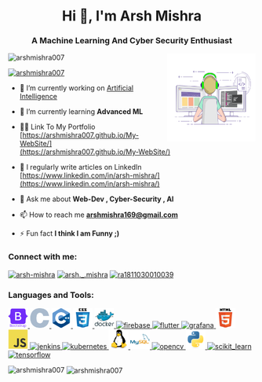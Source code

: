 <h1 align="center">Hi 👋, I'm Arsh Mishra</h1>
<h3 align="center">A Machine Learning And Cyber Security Enthusiast</h3>

<img  align ='right' src ="https://github.com/arshmishra007/arshmishra007/blob/main/coding-freak.gif" width="180" height = "180" padding-top = "60" >

<p align="left"> <img src="https://komarev.com/ghpvc/?username=arshmishra007&label=Profile%20views&color=0e75b6&style=flat" alt="arshmishra007" /> </p>

<p align="left"> <a href="https://github.com/ryo-ma/github-profile-trophy"><img src="https://github-profile-trophy.vercel.app/?username=arshmishra007" alt="arshmishra007" /></a> </p>

- 🔭 I’m currently working on [Artificial Intelligence](https://github.com/arshmishra007/Artificial-Intelligence-and-ML.git)

- 🌱 I’m currently learning **Advanced ML**

- 👨‍💻 Link To My Portfolio [https://arshmishra007.github.io/My-WebSite/](https://arshmishra007.github.io/My-WebSite/)

- 📝 I regularly write articles on LinkedIn [https://www.linkedin.com/in/arsh-mishra/](https://www.linkedin.com/in/arsh-mishra/)

- 💬 Ask me about **Web-Dev , Cyber-Security , AI**

- 📫 How to reach me **arshmishra169@gmail.com**

- ⚡ Fun fact **I think I am Funny ;)**

<h3 align="left">Connect with me:</h3>
<p align="left">
<a href="https://linkedin.com/in/arsh-mishra" target="blank"><img align="center" src="https://cdn.jsdelivr.net/npm/simple-icons@3.0.1/icons/linkedin.svg" alt="arsh-mishra" height="30" width="40" /></a>
<a href="https://instagram.com/arsh._.mishra" target="blank"><img align="center" src="https://cdn.jsdelivr.net/npm/simple-icons@3.0.1/icons/instagram.svg" alt="arsh._.mishra" height="30" width="40" /></a>
<a href="https://www.hackerrank.com/ra1811030010039" target="blank"><img align="center" src="https://cdn.jsdelivr.net/npm/simple-icons@3.0.1/icons/hackerrank.svg" alt="ra1811030010039" height="30" width="40" /></a>
</p>

<h3 align="left">Languages and Tools:</h3>
<p align="left"> <a href="https://getbootstrap.com" target="_blank"> <img src="https://raw.githubusercontent.com/devicons/devicon/master/icons/bootstrap/bootstrap-plain-wordmark.svg" alt="bootstrap" width="40" height="40"/> </a> <a href="https://www.cprogramming.com/" target="_blank"> <img src="https://raw.githubusercontent.com/devicons/devicon/master/icons/c/c-original.svg" alt="c" width="40" height="40"/> </a> <a href="https://www.w3schools.com/cpp/" target="_blank"> <img src="https://raw.githubusercontent.com/devicons/devicon/master/icons/cplusplus/cplusplus-original.svg" alt="cplusplus" width="40" height="40"/> </a> <a href="https://www.w3schools.com/css/" target="_blank"> <img src="https://raw.githubusercontent.com/devicons/devicon/master/icons/css3/css3-original-wordmark.svg" alt="css3" width="40" height="40"/> </a> <a href="https://www.docker.com/" target="_blank"> <img src="https://raw.githubusercontent.com/devicons/devicon/master/icons/docker/docker-original-wordmark.svg" alt="docker" width="40" height="40"/> </a> <a href="https://firebase.google.com/" target="_blank"> <img src="https://www.vectorlogo.zone/logos/firebase/firebase-icon.svg" alt="firebase" width="40" height="40"/> </a> <a href="https://flutter.dev" target="_blank"> <img src="https://www.vectorlogo.zone/logos/flutterio/flutterio-icon.svg" alt="flutter" width="40" height="40"/> </a> <a href="https://grafana.com" target="_blank"> <img src="https://www.vectorlogo.zone/logos/grafana/grafana-icon.svg" alt="grafana" width="40" height="40"/> </a> <a href="https://www.w3.org/html/" target="_blank"> <img src="https://raw.githubusercontent.com/devicons/devicon/master/icons/html5/html5-original-wordmark.svg" alt="html5" width="40" height="40"/> </a> <a href="https://developer.mozilla.org/en-US/docs/Web/JavaScript" target="_blank"> <img src="https://raw.githubusercontent.com/devicons/devicon/master/icons/javascript/javascript-original.svg" alt="javascript" width="40" height="40"/> </a> <a href="https://www.jenkins.io" target="_blank"> <img src="https://www.vectorlogo.zone/logos/jenkins/jenkins-icon.svg" alt="jenkins" width="40" height="40"/> </a> <a href="https://kubernetes.io" target="_blank"> <img src="https://www.vectorlogo.zone/logos/kubernetes/kubernetes-icon.svg" alt="kubernetes" width="40" height="40"/> </a> <a href="https://www.linux.org/" target="_blank"> <img src="https://raw.githubusercontent.com/devicons/devicon/master/icons/linux/linux-original.svg" alt="linux" width="40" height="40"/> </a> <a href="https://www.mysql.com/" target="_blank"> <img src="https://raw.githubusercontent.com/devicons/devicon/master/icons/mysql/mysql-original-wordmark.svg" alt="mysql" width="40" height="40"/> </a> <a href="https://opencv.org/" target="_blank"> <img src="https://www.vectorlogo.zone/logos/opencv/opencv-icon.svg" alt="opencv" width="40" height="40"/> </a> <a href="https://www.python.org" target="_blank"> <img src="https://raw.githubusercontent.com/devicons/devicon/master/icons/python/python-original.svg" alt="python" width="40" height="40"/> </a> <a href="https://scikit-learn.org/" target="_blank"> <img src="https://upload.wikimedia.org/wikipedia/commons/0/05/Scikit_learn_logo_small.svg" alt="scikit_learn" width="40" height="40"/> </a> <a href="https://www.tensorflow.org" target="_blank"> <img src="https://www.vectorlogo.zone/logos/tensorflow/tensorflow-icon.svg" alt="tensorflow" width="40" height="40"/> </a> </p>

<p><img align="left" src="https://github-readme-stats.vercel.app/api/top-langs?username=arshmishra007&show_icons=true&locale=en&layout=compact" alt="arshmishra007" /></p>

<p>&nbsp;<img align="center" src="https://github-readme-stats.vercel.app/api?username=arshmishra007&show_icons=true&locale=en" alt="arshmishra007" /></p>
